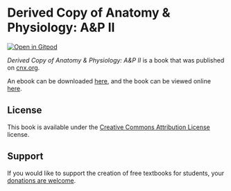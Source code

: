 # Derived Copy of Anatomy & Physiology: A&P II

[![Open in Gitpod](https://gitpod.io/button/open-in-gitpod.svg)](https://gitpod.io/from-referrer/)

_Derived Copy of Anatomy & Physiology: A&P II_ is a book that was published on [cnx.org](https://cnx.org/).

An ebook can be downloaded [here](https://github.com/cnx-user-books/cnxbook-derived-copy-of-anatomy-physiology-a-p-ii/releases/latest), and the book can be viewed online [here](https://github.com/cnx-user-books/cnxbook-derived-copy-of-anatomy-physiology-a-p-ii/releases/latest).

## License
This book is available under the [Creative Commons Attribution License](./LICENSE) license.

## Support
If you would like to support the creation of free textbooks for students, your [donations are welcome](https://riceconnect.rice.edu/donation/support-openstax-banner).
